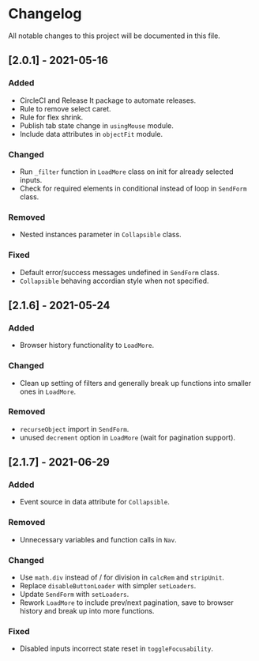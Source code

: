 # Changelog

All notable changes to this project will be documented in this file.

## [2.0.1] - 2021-05-16

### Added
- CircleCI and Release It package to automate releases.
- Rule to remove select caret.
- Rule for flex shrink.
- Publish tab state change in `usingMouse` module.
- Include data attributes in `objectFit` module.

### Changed
- Run `_filter` function in `LoadMore` class on init for already selected inputs.
- Check for required elements in conditional instead of loop in `SendForm` class.

### Removed
- Nested instances parameter in `Collapsible` class.

### Fixed
- Default error/success messages undefined in `SendForm` class.
- `Collapsible` behaving accordian style when not specified.

## [2.1.6] - 2021-05-24

### Added
- Browser history functionality to `LoadMore`.

### Changed
- Clean up setting of filters and generally break up functions into smaller ones in `LoadMore`.

### Removed
- `recurseObject` import in `SendForm`.
- unused `decrement` option in `LoadMore` (wait for pagination support).

## [2.1.7] - 2021-06-29

### Added
- Event source in data attribute for `Collapsible`.

### Removed
- Unnecessary variables and function calls in `Nav`.

### Changed
- Use `math.div` instead of / for division in `calcRem` and `stripUnit`.
- Replace `disableButtonLoader` with simpler `setLoaders`.
- Update `SendForm` with `setLoaders`.
- Rework `LoadMore` to include prev/next pagination, save to browser history and break up into more functions.

### Fixed
- Disabled inputs incorrect state reset in `toggleFocusability`.
